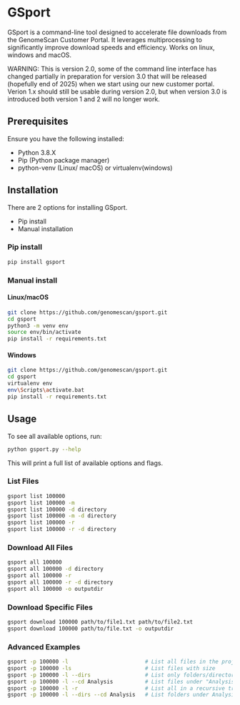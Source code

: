 # GSport

GSport is a command-line tool designed to accelerate file downloads from the GenomeScan Customer Portal. It leverages multiprocessing to significantly improve download speeds and efficiency. Works on linux, windows and macOS. 

WARNING: This is version 2.0, some of the command line interface has changed partially in preparation for version 3.0 that will be released (hopefully end of 2025) when we start using our new customer portal. Verion 1.x should still be usable during version 2.0, but when version 3.0 is introduced both version 1 and 2 will no longer work.

## Prerequisites

Ensure you have the following installed:
- Python 3.8.X
- Pip (Python package manager)
- python-venv (Linux/ macOS) or virtualenv(windows)

## Installation

There are 2 options for installing GSport.
- Pip install
- Manual installation

### Pip install
```bash
pip install gsport
```

### Manual install
#### Linux/macOS

```bash
git clone https://github.com/genomescan/gsport.git
cd gsport
python3 -m venv env
source env/bin/activate
pip install -r requirements.txt
```

#### Windows

```bash
git clone https://github.com/genomescan/gsport.git
cd gsport
virtualenv env
env\Scripts\activate.bat
pip install -r requirements.txt
```

## Usage

To see all available options, run:

```bash
python gsport.py --help
```

This will print a full list of available options and flags.

### List Files

```bash
gsport list 100000
gsport list 100000 -m
gsport list 100000 -d directory
gsport list 100000 -m -d directory
gsport list 100000 -r
gsport list 100000 -r -d directory
```

### Download All Files

```bash
gsport all 100000
gsport all 100000 -d directory
gsport all 100000 -r
gsport all 100000 -r -d directory
gsport all 100000 -o outputdir
```

### Download Specific Files

```bash
gsport download 100000 path/to/file1.txt path/to/file2.txt
gsport download 100000 path/to/file.txt -o outputdir
```

### Advanced Examples

```bash
gsport -p 100000 -l                        # List all files in the project
gsport -p 100000 -ls                       # List files with size
gsport -p 100000 -l --dirs                 # List only folders/directories
gsport -p 100000 -l --cd Analysis          # List files under "Analysis"
gsport -p 100000 -l -r                     # List all in a recursive tree
gsport -p 100000 -l --dirs --cd Analysis   # List folders under Analysis
```
